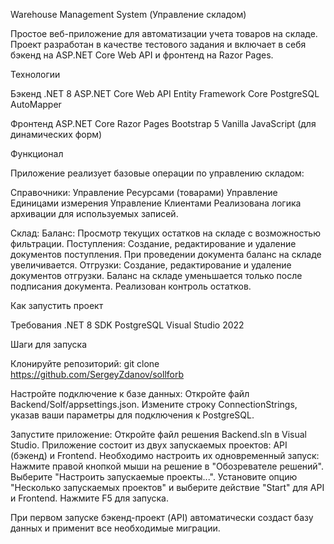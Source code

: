 Warehouse Management System (Управление складом)

Простое веб-приложение для автоматизации учета товаров на складе. Проект разработан в качестве тестового задания и включает в себя бэкенд на ASP.NET Core Web API и фронтенд на Razor Pages.

Технологии

Бэкенд
.NET 8
ASP.NET Core Web API
Entity Framework Core
PostgreSQL
AutoMapper

Фронтенд
ASP.NET Core Razor Pages
Bootstrap 5
Vanilla JavaScript (для динамических форм)

Функционал

Приложение реализует базовые операции по управлению складом:

Справочники:
Управление Ресурсами (товарами)
Управление Единицами измерения
Управление Клиентами
Реализована логика архивации для используемых записей.

Склад:
Баланс: Просмотр текущих остатков на складе с возможностью фильтрации.
Поступления: Создание, редактирование и удаление документов поступления. При проведении документа баланс на складе увеличивается.
Отгрузки: Создание, редактирование и удаление документов отгрузки. Баланс на складе уменьшается только после подписания документа. Реализован контроль остатков.

Как запустить проект

Требования
.NET 8 SDK
PostgreSQL
Visual Studio 2022

Шаги для запуска

Клонируйте репозиторий:
git clone <https://github.com/SergeyZdanov/sollforb>

Настройте подключение к базе данных:
Откройте файл Backend/Solf/appsettings.json.
Измените строку ConnectionStrings, указав ваши параметры для подключения к PostgreSQL.

Запустите приложение:
Откройте файл решения Backend.sln в Visual Studio.
Приложение состоит из двух запускаемых проектов: API (бэкенд) и Frontend. Необходимо настроить их одновременный запуск:
Нажмите правой кнопкой мыши на решение в "Обозревателе решений".
Выберите "Настроить запускаемые проекты...".
Установите опцию "Несколько запускаемых проектов" и выберите действие "Start" для API и Frontend.
Нажмите F5 для запуска.

При первом запуске бэкенд-проект (API) автоматически создаст базу данных и применит все необходимые миграции.